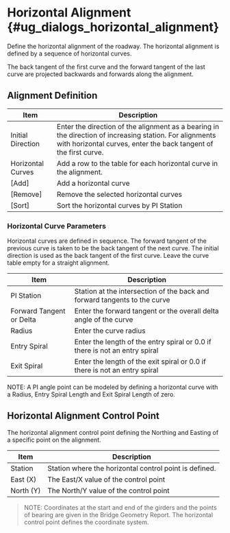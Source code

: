 Horizontal Alignment {#ug_dialogs_horizontal_alignment}
==============================================
Define the horizontal alignment of the roadway. The horizontal alignment is defined by a sequence of horizontal curves.

The back tangent of the first curve and the forward tangent of the last curve are projected backwards and forwards along the alignment.

Alignment Definition
----------------------

Item | Description
-----|------------
Initial Direction | Enter the direction of the alignment as a bearing in the direction of increasing station. For alignments with horizontal curves, enter the back tangent of the first curve.
Horizontal Curves | Add a row to the table for each horizontal curve in the alignment. 
[Add] | Add a horizontal curve
[Remove] | Remove the selected horizontal curves
[Sort] | Sort the horizontal curves by PI Station

### Horizontal Curve Parameters ###

Horizontal curves are defined in sequence. The forward tangent of the previous curve is taken to be the back tangent of the next curve. The initial direction is used as the back tangent of the first curve. Leave the curve table empty for a straight alignment.

Item | Description
-----|----------
PI Station | Station at the intersection of the back and forward tangents to the curve
Forward Tangent or Delta | Enter the forward tangent or the overall delta angle of the curve
Radius | Enter the curve radius
Entry Spiral | Enter the length of the entry spiral or 0.0 if there is not an entry spiral
Exit Spiral | Enter the length of the exit spiral or 0.0 if there is not an entry spiral

NOTE: A PI angle point can be modeled by defining a horizontal curve with a Radius, Entry Spiral Length and Exit Spiral Length of zero.

Horizontal Alignment Control Point
---------------------------------------
The horizontal alignment control point defining the Northing and Easting of a specific point on the alignment.


Item | Description
-----|----------
Station | Station where the horizontal control point is defined.
East (X) | The East/X value of the control point
North (Y) | The North/Y value of the control point

> NOTE: Coordinates at the start and end of the girders and the points of bearing are given in the Bridge Geometry Report. The horizontal control point defines the coordinate system.

